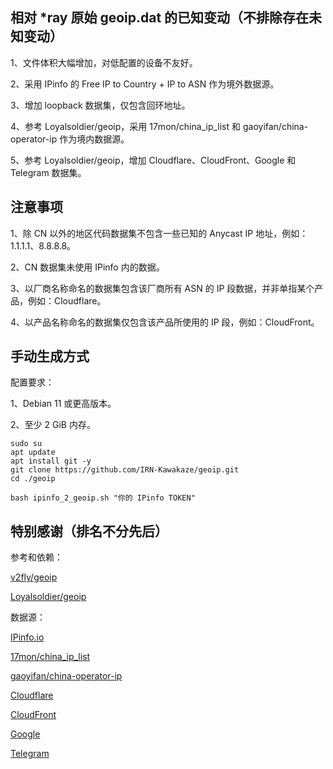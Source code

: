## 相对 *ray 原始 geoip.dat 的已知变动（不排除存在未知变动）

1、文件体积大幅增加，对低配置的设备不友好。

2、采用 IPinfo 的 Free IP to Country + IP to ASN 作为境外数据源。

3、增加 loopback 数据集，仅包含回环地址。

4、参考 Loyalsoldier/geoip，采用 17mon/china_ip_list 和 gaoyifan/china-operator-ip 作为境内数据源。

5、参考 Loyalsoldier/geoip，增加 Cloudflare、CloudFront、Google 和 Telegram 数据集。

## 注意事项

1、除 CN 以外的地区代码数据集不包含一些已知的 Anycast IP 地址，例如：1.1.1.1、8.8.8.8。

2、CN 数据集未使用 IPinfo 内的数据。

3、以厂商名称命名的数据集包含该厂商所有 ASN 的 IP 段数据，并非单指某个产品，例如：Cloudflare。

4、以产品名称命名的数据集仅包含该产品所使用的 IP 段，例如：CloudFront。

## 手动生成方式

配置要求：

1、Debian 11 或更高版本。

2、至少 2 GiB 内存。

```
sudo su
apt update
apt install git -y
git clone https://github.com/IRN-Kawakaze/geoip.git
cd ./geoip
```

```
bash ipinfo_2_geoip.sh "你的 IPinfo TOKEN"
```

## 特别感谢（排名不分先后）

参考和依赖：

[v2fly/geoip](https://github.com/v2fly/geoip)

[Loyalsoldier/geoip](https://github.com/Loyalsoldier/geoip)

数据源：

[IPinfo.io](https://ipinfo.io)

[17mon/china_ip_list](https://github.com/17mon/china_ip_list)

[gaoyifan/china-operator-ip](https://github.com/gaoyifan/china-operator-ip)

[Cloudflare](https://www.cloudflare.com/ips/)

[CloudFront](https://docs.aws.amazon.com/vpc/latest/userguide/aws-ip-work-with.html)

[Google](https://support.google.com/a/answer/10026322?hl=zh-Hans)

[Telegram](https://core.telegram.org/resources/cidr.txt)

